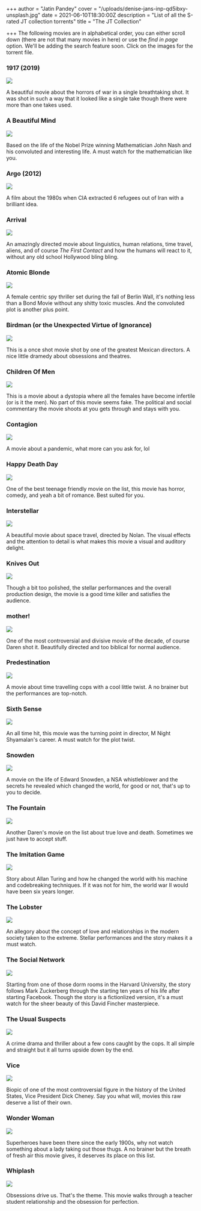 +++
author = "Jatin Pandey"
cover = "/uploads/denise-jans-inp-qd5ibxy-unsplash.jpg"
date = 2021-06-10T18:30:00Z
description = "List of all the S-rated JT collection torrents"
title = "The JT Collection"

+++
The following movies are in alphabetical order, you can either scroll down (there are not that many movies in here) or use the _find in page_ option. We'll be adding the search feature soon. Click on the images for the torrent file.

### 1917 (2019)

![](/uploads/1917-5e32eccfe5ea5.jpg)

A beautiful movie about the horrors of war in a single breathtaking shot. It was shot in such a way that it looked like a single take though there were more than one takes used.

### A Beautiful Mind

![](/uploads/a-beautiful-mind-5224d810c17ac.jpg)

Based on the life of the Nobel Prize winning Mathematician John Nash and his convoluted and interesting life. A must watch for the mathematician like you.

### Argo (2012)

[![](/uploads/argo-52dd5e78c1cc8.jpg)](/uploads/argo-2012-720p-bluray-yts-mx.torrent "argo")

A film about the 1980s when CIA extracted 6 refugees out of Iran with a brilliant idea.

### Arrival

![](/uploads/arrival-5cfb2704e43a5.jpg)

An amazingly directed movie about linguistics, human relations, time travel, aliens, and of course _The First Contact_ and how the humans will react to it, without any old school Hollywood bling bling.

### Atomic Blonde

![](https://fanart.tv/detailpreview/fanart/movies/341013/movieposter/atomic-blonde-5e151311d42bd.jpg)

A female centric spy thriller set during the fall of Berlin Wall, it's nothing less than a Bond Movie without any shitty toxic muscles. And the convoluted plot is another plus point.

### Birdman (or the Unexpected Virtue of Ignorance)

![](https://fanart.tv/detailpreview/fanart/movies/194662/movieposter/birdman-58fcacbe20903.jpg)

This is a once shot movie shot by one of the greatest Mexican directors. A nice little dramedy about obsessions and theatres.

### Children Of Men

![](https://fanart.tv/detailpreview/fanart/movies/9693/movieposter/children-of-men-5385cbd14a30f.jpg)

This is a movie about a dystopia where all the females have become infertile (or is it the men). No part of this movie seems fake. The political and social commentary the movie shoots at you gets through and stays with you.

### Contagion

![](https://fanart.tv/detailpreview/fanart/movies/39538/movieposter/contagion-541447379a846.jpg)

A movie about a pandemic, what more can you ask for, lol

### Happy Death Day

![](https://fanart.tv/detailpreview/fanart/movies/440021/movieposter/half-to-death-594404b5b2132.jpg)

One of the best teenage friendly movie on the list, this movie has horror, comedy, and yeah a bit of romance. Best suited for you.

### Interstellar

![](https://fanart.tv/detailpreview/fanart/movies/157336/movieposter/interstellar-54246e69df310.jpg)

A beautiful movie about space travel, directed by Nolan. The visual effects and the attention to detail is what makes this movie a visual and auditory delight.

### Knives Out

![](https://fanart.tv/detailpreview/fanart/movies/546554/movieposter/knives-out-5d9f208f36321.jpg)

Though a bit too polished, the stellar performances and the overall production design, the movie is a good time killer and satisfies the audience.

### mother!

![](https://fanart.tv/detailpreview/fanart/movies/381283/movieposter/mother-59ad06afe9d54.jpg)

One of the most controversial and divisive movie of the decade, of course Daren shot it. Beautifully directed and too biblical for normal audience.

### Predestination

![](https://fanart.tv/detailpreview/fanart/movies/206487/movieposter/predestination-57ba1b06b5727.jpg)

A movie about time travelling cops with a cool little twist. A no brainer but the performances are top-notch.

### Sixth Sense

![](https://fanart.tv/detailpreview/fanart/movies/745/movieposter/the-sixth-sense-53d0f61a96e73.jpg)

An all time hit, this movie was the turning point in director, M Night Shyamalan's career. A must watch for the plot twist.

### Snowden

![](https://fanart.tv/detailpreview/fanart/movies/302401/movieposter/the-snowden-files-58023d0d99681.jpg)

A movie on the life of Edward Snowden, a NSA whistleblower and the secrets he revealed which changed the world, for good or not, that's up to you to decide.

### The Fountain

![](https://fanart.tv/detailpreview/fanart/movies/1381/movieposter/the-fountain-5225ecf822adb.jpg)

Another Daren's movie on the list about true love and death. Sometimes we just have to accept stuff.

### The Imitation Game

![](https://fanart.tv/detailpreview/fanart/movies/205596/movieposter/the-imitation-game-5d0267e3dd90a.jpg)

Story about Allan Turing and how he changed the world with his machine and codebreaking techniques. If it was not for him, the world war II would have been six years longer.

### The Lobster

![](https://fanart.tv/detailpreview/fanart/movies/254320/movieposter/the-lobster-5cf806561f316.jpg)

An allegory about the concept of love and relationships in the modern society taken to the extreme. Stellar performances and the story makes it a must watch.

### The Social Network

![](https://fanart.tv/detailpreview/fanart/movies/37799/movieposter/the-social-network-52ed797f9a03e.jpg)

Starting from one of those dorm rooms in the Harvard University, the story follows Mark Zuckerberg through the starting ten years of his life after starting Facebook. Though the story is a fictionlized version, it's a must watch for the sheer beauty of this David Fincher masterpiece.

### The Usual Suspects

![](https://fanart.tv/detailpreview/fanart/movies/629/movieposter/the-usual-suspects-5261e6a92b985.jpg)

A crime drama and thriller about a few cons caught by the cops. It all simple and straight but it all turns upside down by the end.

### Vice

![](https://fanart.tv/detailpreview/fanart/movies/429197/movieposter/untitled-dick-cheney-biopic-5c19e77738f1a.jpg)

Biopic of one of the most controversial figure in the history of the United States, Vice President Dick Cheney. Say you what will, movies this raw deserve a list of their own.

### Wonder Woman

![](https://fanart.tv/detailpreview/fanart/movies/297762/movieposter/wonder-woman-5932632f6f834.jpg)

Superheroes have been there since the early 1900s, why not watch something about a lady taking out those thugs. A no brainer but the breath of fresh air this movie gives, it deserves its place on this list.

### Whiplash

![](https://fanart.tv/detailpreview/fanart/movies/244786/movieposter/whiplash-54d4e2d19f5b4.jpg)

Obsessions drive us. That's the theme. This movie walks through a teacher student relationship and the obsession for perfection.